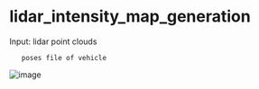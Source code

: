 # lidar_intensity_map_generation
Input: lidar point clouds

       poses file of vehicle
![image](https://github.com/li-mandy/lidar_intensity_map_generation/blob/main/img/lidar_intensity_map.gif)
